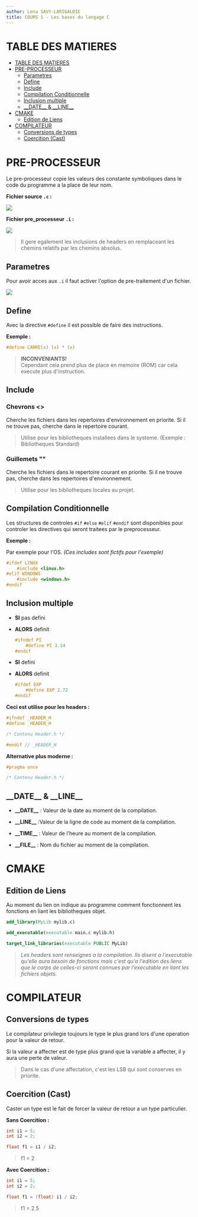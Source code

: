 ```yaml
---
author: Lena SAVY-LARIGALDIE
title: COURS 1 - Les bases du langage C
---
```


# TABLE DES MATIERES
- [TABLE DES MATIERES](#table-des-matieres)
- [PRE-PROCESSEUR](#pre-processeur)
  - [Parametres](#parametres)
  - [Define](#define)
  - [Include](#include)
  - [Compilation Conditionnelle](#compilation-conditionnelle)
  - [Inclusion multiple](#inclusion-multiple)
  - [\_\_DATE\_\_ \& \_\_LINE\_\_](#__date__--__line__)
- [CMAKE](#cmake)
  - [Edition de Liens](#edition-de-liens)
- [COMPILATEUR](#compilateur)
  - [Conversions de types](#conversions-de-types)
  - [Coercition (Cast)](#coercition-cast)


# PRE-PROCESSEUR

Le pre-processeur copie les valeurs des constante symboliques dans le code du programme a la place de leur nom.

**Fichier source `.c` :**

![](https://raw.githubusercontent.com/Plunne/siilena/main/C/Cours/images/preproctest1.PNG)

**Fichier pre_processeur `.i` :**

![](https://raw.githubusercontent.com/Plunne/siilena/main/C/Cours/images/preproctest2.PNG)

> Il gere egalement les inclusions de headers en remplaceant les chemins relatifs par les chemins absolus.

## Parametres

Pour avoir acces aux `.i` il faut activer l'option de pre-traitement d'un fichier.

![](https://raw.githubusercontent.com/Plunne/siilena/main/C/Cours/images/preprocsettings.PNG)

## Define

Avec la directive `#define` il est possible de faire des instructions.

**Exemple :**
```c
#define CARRE(x) (x) * (x)
```

> **INCONVENIANTS!**  
> Cependant cela prend plus de place en memoire (ROM) car cela execute plus d'instruction.

## Include

### Chevrons <>

Cherche les fichiers dans les repertoires d'environnement en priorite.
Si il ne trouve pas, cherche dans le repertoire courant.

> Utilise pour les bibliotheques installees dans le systeme. (Exemple : Bibliotheques Standard)

### Guillemets ""

Cherche les fichiers dans le repertoire courant en priorite.
Si il ne trouve pas, cherche dans les repertoires d'environnement.

> Utilise pour les bibliotheques locales au projet.

## Compilation Conditionnelle

Les structures de controles `#if` `#else` `#elif` `#endif` sont disponibles pour
controler les directives qui seront traitees par le preprocesseur.

**Exemple :**

Par exemple pour l'OS. *(Ces includes sont fictifs pour l'exemple)*

```c
#ifdef LINUX
    #include <linux.h>
#elif WINDOWS
    #include <windows.h>
#endif
```

## Inclusion multiple

- **SI** pas defini
- **ALORS** definit

    ```c
    #ifndef PI
        #define PI 3.14
    #endif
    ```

- **SI** defini
- **ALORS** definit

    ```c
    #ifdef EXP
        #define EXP 2.72
    #endif
    ```

**Ceci est utilise pour les headers :**

```c
#ifndef _HEADER_H
#define _HEADER_H

/* Contenu Header.h */

#endif // _HEADER_H
```

**Alternative plus moderne :**

```c
#pragma once

/* Contenu Header.h */
```

## \_\_DATE\_\_ & \_\_LINE\_\_

- **\_\_DATE\_\_** : Valeur de la date au moment de la compilation.

- **\_\_LINE\_\_**  :Valeur de la ligne de code au moment de la compilation.

- **\_\_TIME\_\_**  : Valeur de l'heure au moment de la compilation.

- **\_\_FILE\_\_**  : Nom du fichier au moment de la compilation.

# CMAKE

## Edition de Liens

Au moment du lien on indique au programme comment fonctionnent les fonctions en liant les bibliotheques objet.

```cmake
add_library(MyLib mylib.c)

add_executable(executable main.c mylib.h)

target_link_libraries(executable PUBLIC MyLib)
```

> *Les headers sont renseignes a la compilation. Ils disent a l'executable qu'elle aura besoin de fonctions mais c'est qu'a l'edition des liens que le corps de celles-ci seront connues par l'executable en liant les fichiers objets.*

# COMPILATEUR

## Conversions de types

Le compilateur privilegie toujours le type le plus grand lors d'une operation pour la valeur de retour.

Si la valeur a affecter est de type plus grand que la variable a affecter, il y aura une perte de valeur.

> Dans le cas d'une affectation, c'est les LSB qui sont conserves en priorite.

## Coercition (Cast)

Caster un type est le fait de forcer la valeur de retour a un type particulier.

**Sans Coercition :**

```c
int i1 = 5;
int i2 = 2;

float f1 = i1 / i2;
```
> f1 = 2

**Avec Coercition :**

```c
int i1 = 5;
int i2 = 2;

float f1 = (float) i1 / i2;
```
> f1 = 2.5